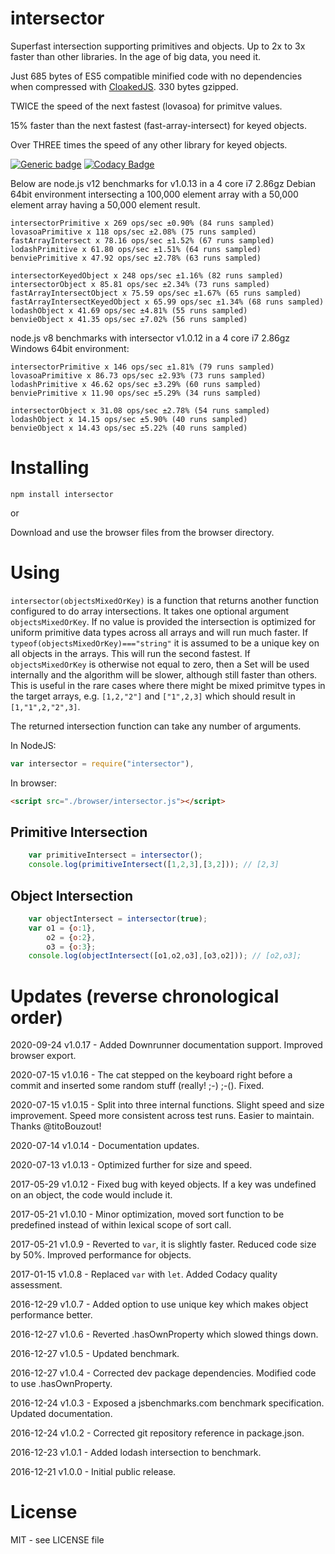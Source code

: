 # intersector

Superfast intersection supporting primitives and objects. Up to 2x to 3x faster than other libraries. In the age of big data, you need it.

Just 685 bytes of ES5 compatible minified code with no dependencies when compressed with [CloakedJS](https://cloakedjs.com/). 330 bytes gzipped.

TWICE the speed of the next fastest (lovasoa) for primitve values.

15% faster than the next fastest (fast-array-intersect) for keyed objects.

Over THREE times the speed of any other library for keyed objects.

[![Generic badge](https://img.shields.io/badge/Downrunner-Runnable-green.svg)](https://anywhichway.github.io/intersector/downrunner.html)
[![Codacy Badge](https://api.codacy.com/project/badge/Grade/b4709e14023040cbb957b7c587be236b)](https://www.codacy.com/app/syblackwell/intersector?utm_source=github.com&amp;utm_medium=referral&amp;utm_content=anywhichway/intersector&amp;utm_campaign=Badge_Grade)

Below are node.js v12 benchmarks for v1.0.13 in a 4 core i7 2.86gz Debian 64bit environment intersecting a 100,000 element array with a 50,000 element array having a 50,000 element result.

```
intersectorPrimitive x 269 ops/sec ±0.90% (84 runs sampled)
lovasoaPrimitive x 118 ops/sec ±2.08% (75 runs sampled)
fastArrayIntersect x 78.16 ops/sec ±1.52% (67 runs sampled)
lodashPrimitive x 61.80 ops/sec ±1.51% (64 runs sampled)
benviePrimitive x 47.92 ops/sec ±2.78% (63 runs sampled)
```

```
intersectorKeyedObject x 248 ops/sec ±1.16% (82 runs sampled)
intersectorObject x 85.81 ops/sec ±2.34% (73 runs sampled)
fastArrayIntersectObject x 75.59 ops/sec ±1.67% (65 runs sampled)
fastArrayIntersectKeyedObject x 65.99 ops/sec ±1.34% (68 runs sampled)
lodashObject x 41.69 ops/sec ±4.81% (55 runs sampled)
benvieObject x 41.35 ops/sec ±7.02% (56 runs sampled)
```

node.js v8 benchmarks with intersector v1.0.12 in a 4 core i7 2.86gz Windows 64bit environment:

```
intersectorPrimitive x 146 ops/sec ±1.81% (79 runs sampled)
lovasoaPrimitive x 86.73 ops/sec ±2.93% (73 runs sampled)
lodashPrimitive x 46.62 ops/sec ±3.29% (60 runs sampled)
benviePrimitive x 11.90 ops/sec ±5.29% (34 runs sampled)
```

```
intersectorObject x 31.08 ops/sec ±2.78% (54 runs sampled)
lodashObject x 14.15 ops/sec ±5.90% (40 runs sampled)
benvieObject x 14.43 ops/sec ±5.22% (40 runs sampled)
```

# Installing

```
npm install intersector
```

or

Download and use the browser files from the browser directory.

# Using

`intersector(objectsMixedOrKey)` is a function that returns another function configured to do array intersections. It takes one optional argument `objectsMixedOrKey`. If no 
value is provided the intersection is optimized for uniform primitive data types across all arrays and will run much faster. If `typeof(objectsMixedOrKey)==="string"` it is assumed 
to be a unique key on all objects in the arrays. This will run the second fastest. If `objectsMixedOrKey` is otherwise not equal to zero, then a Set will be used internally and the algorithm 
will be slower, although still faster than others. This is useful in the rare cases where there might be mixed primitve types in the target arrays, e.g. `[1,2,"2"]` and `["1",2,3]` which should
result in `[1,"1",2,"2",3]`.

The returned intersection function can take any number of arguments.

In NodeJS:

```javascript
var intersector = require("intersector"),
```

In browser:


```html
<script src="./browser/intersector.js"></script>
```

## Primitive Intersection
<downrunner id="primitive" console="primitive-console" scripts="./browser/intersector.js"></downrunner>
```javascript
	var primitiveIntersect = intersector();
	console.log(primitiveIntersect([1,2,3],[3,2])); // [2,3]
```

## Object Intersection
<downrunner id="object" console="object-console" scripts="./browser/intersector.js"></downrunner>
```javascript
	var objectIntersect = intersector(true);
	var o1 = {o:1},
		o2 = {o:2},
		o3 = {o:3};
	console.log(objectIntersect([o1,o2,o3],[o3,o2])); // [o2,o3];
```

<script src="https://downrunner.com/downrunner.js"></script>

# Updates (reverse chronological order)

2020-09-24 v1.0.17 - Added Downrunner documentation support. Improved browser export.

2020-07-15 v1.0.16	- The cat stepped on the keyboard right before a commit and inserted some random stuff (really! ;-) ;-(). Fixed.

2020-07-15 v1.0.15 - Split into three internal functions. Slight speed and size improvement. Speed more consistent across test runs. Easier to maintain. Thanks @titoBouzout!

2020-07-14 v1.0.14 - Documentation updates.

2020-07-13 v1.0.13 - Optimized further for size and speed.

2017-05-29 v1.0.12 - Fixed bug with keyed objects. If a key was undefined on an object, the code would include it.

2017-05-21 v1.0.10 - Minor optimization, moved sort function to be predefined instead of within lexical scope of sort call.

2017-05-21 v1.0.9 - Reverted to `var`, it is slightly faster. Reduced code size by 50%. Improved performance for objects.

2017-01-15 v1.0.8 - Replaced `var` with `let`. Added Codacy quality assessment.

2016-12-29 v1.0.7 - Added option to use unique key which makes object performance better.

2016-12-27 v1.0.6 - Reverted .hasOwnProperty which slowed things down.

2016-12-27 v1.0.5 - Updated benchmark.

2016-12-27 v1.0.4 - Corrected dev package dependencies. Modified code to use .hasOwnProperty.

2016-12-24 v1.0.3 - Exposed a jsbenchmarks.com benchmark specification. Updated documentation.

2016-12-24 v1.0.2 - Corrected git repository reference in package.json.

2016-12-23 v1.0.1 - Added lodash intersection to benchmark.

2016-12-21 v1.0.0 - Initial public release.

# License

MIT - see LICENSE file

